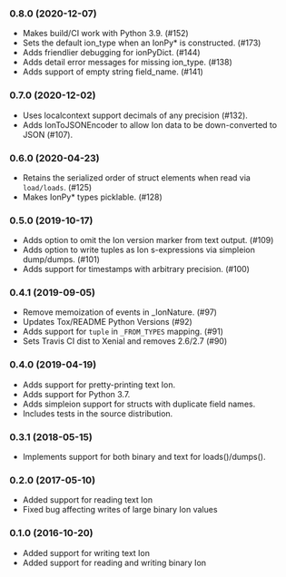 ### 0.8.0 (2020-12-07)
* Makes build/CI work with Python 3.9. (#152)
* Sets the default ion_type when an IonPy* is constructed. (#173)
* Adds friendlier debugging for ionPyDict. (#144)
* Adds detail error messages for missing ion_type. (#138)
* Adds support of empty string field_name. (#141)

### 0.7.0 (2020-12-02)
* Uses localcontext support decimals of any precision (#132).
* Adds IonToJSONEncoder to allow Ion data to be down-converted to JSON (#107).

### 0.6.0 (2020-04-23)
* Retains the serialized order of struct elements when read via `load/loads`. (#125)
* Makes IonPy* types picklable. (#128)

### 0.5.0 (2019-10-17)
* Adds option to omit the Ion version marker from text output. (#109)
* Adds option to write tuples as Ion s-expressions via simpleion dump/dumps. (#101)
* Adds support for timestamps with arbitrary precision. (#100)

### 0.4.1 (2019-09-05)
* Remove memoization of events in _IonNature. (#97)
* Updates Tox/README Python Versions (#92)
* Adds support for `tuple` in `_FROM_TYPES` mapping. (#91)
* Sets Travis CI dist to Xenial and removes 2.6/2.7 (#90)

### 0.4.0 (2019-04-19)
* Adds support for pretty-printing text Ion.
* Adds support for Python 3.7.
* Adds simpleion support for structs with duplicate field names.
* Includes tests in the source distribution.

### 0.3.1 (2018-05-15)
* Implements support for both binary and text for loads()/dumps().

### 0.2.0 (2017-05-10)
* Added support for reading text Ion
* Fixed bug affecting writes of large binary Ion values

### 0.1.0 (2016-10-20)
* Added support for writing text Ion
* Added support for reading and writing binary Ion
